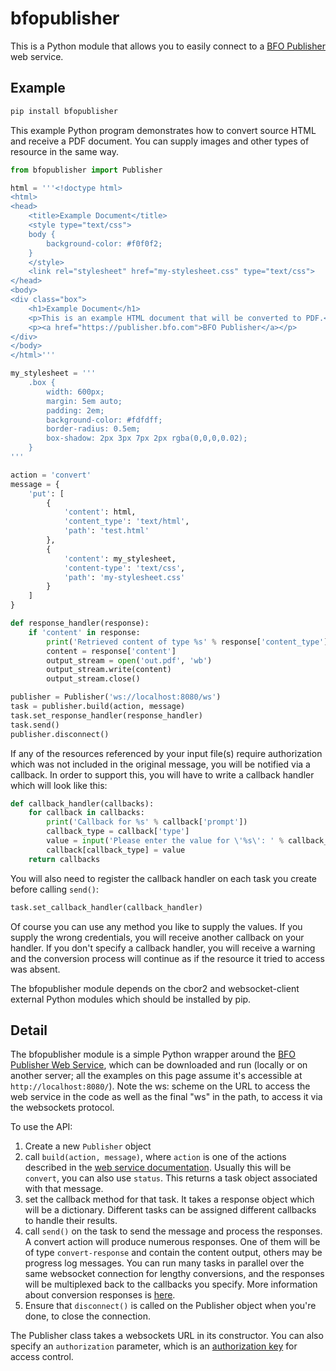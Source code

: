 bfopublisher
============

This is a Python module that allows you to easily connect to a [BFO Publisher](https://publisher.bfo.com) web service.

Example
---
```sh
pip install bfopublisher
```

This example Python program demonstrates how to convert source HTML and receive a PDF document. You can supply images and other types of resource in the same way.

```python
from bfopublisher import Publisher

html = '''<!doctype html>
<html>
<head>
    <title>Example Document</title>
    <style type="text/css">
    body {
        background-color: #f0f0f2;
    }
    </style>
    <link rel="stylesheet" href="my-stylesheet.css" type="text/css">
</head>
<body>
<div class="box">
    <h1>Example Document</h1>
    <p>This is an example HTML document that will be converted to PDF.</p>
    <p><a href="https://publisher.bfo.com">BFO Publisher</a></p>
</div>
</body>
</html>'''

my_stylesheet = '''
    .box {
        width: 600px;
        margin: 5em auto;
        padding: 2em;
        background-color: #fdfdff;
        border-radius: 0.5em;
        box-shadow: 2px 3px 7px 2px rgba(0,0,0,0.02);
    }
'''

action = 'convert'
message = {
    'put': [
        {
            'content': html,
            'content_type': 'text/html',
            'path': 'test.html'
        },
        {
            'content': my_stylesheet,
            'content-type': 'text/css',
            'path': 'my-stylesheet.css'
        }
    ]
}

def response_handler(response):
    if 'content' in response:
        print('Retrieved content of type %s' % response['content_type'])
        content = response['content']
        output_stream = open('out.pdf', 'wb')
        output_stream.write(content)
        output_stream.close()

publisher = Publisher('ws://localhost:8080/ws')
task = publisher.build(action, message)
task.set_response_handler(response_handler)
task.send()
publisher.disconnect()
```

If any of the resources referenced by your input file(s) require authorization which was not included in the original message, you will be notified via a callback. In order to support this, you will have to write a callback handler which will look like this:

```python
def callback_handler(callbacks):
    for callback in callbacks:
        print('Callback for %s' % callback['prompt'])
        callback_type = callback['type']
        value = input('Please enter the value for \'%s\': ' % callback_type)
        callback[callback_type] = value
    return callbacks
```

You will also need to register the callback handler on each task you create before calling `send()`:

```python
task.set_callback_handler(callback_handler)
```

Of course you can use any method you like to supply the values. If you supply the wrong credentials, you will receive another callback on your handler. If you don't specify a callback handler, you will receive a warning and the conversion process will continue as if the resource it tried to access was absent.

The bfopublisher module depends on the cbor2 and websocket-client external Python modules which should be installed by pip.

Detail
---
The bfopublisher module is a simple Python wrapper around the [BFO Publisher Web Service](https://publisher.bfo.com/live/help/#_web_service),
which can be downloaded and run (locally or on another server; all the examples on this page assume it's accessible
at `http://localhost:8080/`). Note the ws: scheme on the URL to access the web service in the code as well as the final "ws" in the path, to access it via the websockets protocol.

To use the API:

1. Create a new `Publisher` object
2. call `build(action, message)`, where `action` is one of the actions described in the [web service documentation](https://publisher.bfo.com/live/help/#_webservice_reference). Usually this will be `convert`, you can also use `status`. This returns a task object associated with that message.
3. set the callback method for that task. It takes a response object which will be a dictionary. Different tasks can be assigned different callbacks to handle their results.
4. call `send()` on the task to send the message and process the responses. A convert action will produce numerous responses. One of them will be of type `convert-response` and contain the content output, others may be progress log messages. You can run many tasks in parallel over the same websocket connection for lengthy conversions, and the responses will be multiplexed back to the callbacks you specify. More information about conversion responses is [here](https://publisher.bfo.com/live/help/#_websockets).
5. Ensure that `disconnect()` is called on the Publisher object when you're done, to close the connection.

The Publisher class takes a websockets URL in its constructor. You can also specify an `authorization` parameter, which is an [authorization key](https://publisher.bfo.com/live/help/#_access_control) for access control.

